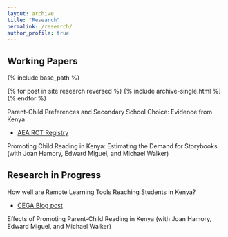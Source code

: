 ```yaml
---
layout: archive
title: "Research"
permalink: /research/
author_profile: true
---
```


## Working Papers
{% include base_path %}

{% for post in site.research reversed %}
  {% include archive-single.html %}
{% endfor %}

Parent-Child Preferences and Secondary School Choice: Evidence from Kenya 
* [AEA RCT Registry](https://www.socialscienceregistry.org/trials/5517)

Promoting Child Reading in Kenya: Estimating the Demand for Storybooks (with Joan Hamory, Edward Miguel, and Michael Walker)

## Research in Progress

How well are Remote Learning Tools Reaching Students in Kenya?
* [CEGA Blog post](https://medium.com/center-for-effective-global-action/how-well-are-remote-learning-tools-reaching-students-in-kenya-d8c8461c7f88)

Effects of Promoting Parent-Child Reading in Kenya (with Joan Hamory, Edward Miguel, and Michael Walker)


